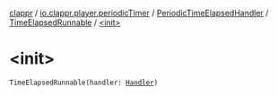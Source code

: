 [clappr](../../../index.md) / [io.clappr.player.periodicTimer](../../index.md) / [PeriodicTimeElapsedHandler](../index.md) / [TimeElapsedRunnable](index.md) / [&lt;init&gt;](./-init-.md)

# &lt;init&gt;

`TimeElapsedRunnable(handler: `[`Handler`](https://developer.android.com/reference/android/os/Handler.html)`)`